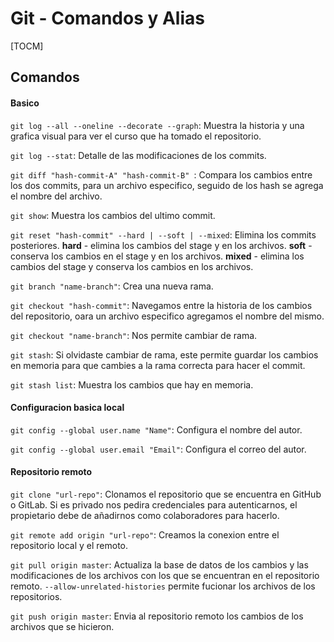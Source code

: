 # Git - Comandos y Alias

[TOCM]

## Comandos
#### Basico
`git log --all --oneline --decorate --graph`: Muestra la historia y una grafica visual para ver el curso que ha tomado el repositorio. 

`git log --stat`: Detalle de las modificaciones de los commits.

`git diff "hash-commit-A" "hash-commit-B" `: Compara los cambios entre los dos commits, para un archivo especifico, seguido de los hash se agrega el nombre del archivo.

`git show`: Muestra los cambios del ultimo commit.

`git reset "hash-commit" --hard | --soft | --mixed`: Elimina los commits posteriores.
**hard** - elimina los cambios del stage y en los archivos.
**soft** - conserva los cambios en el stage y en los archivos.
**mixed** - elimina los cambios del stage y conserva los cambios en los archivos.

`git branch "name-branch"`: Crea una nueva rama.

`git checkout "hash-commit"`: Navegamos entre la historia de los cambios del repositorio, oara un archivo especifico agregamos el nombre del mismo.

`git checkout "name-branch"`: Nos permite cambiar de rama.

`git stash`: Si olvidaste cambiar de rama, este permite guardar los cambios en memoria para que cambies a la rama correcta para hacer el commit.

`git stash list`: Muestra los cambios que hay en memoria.

#### Configuracion basica local

`git config --global user.name "Name"`: Configura el nombre del autor.

`git config --global user.email "Email"`: Configura el correo del autor.

#### Repositorio remoto

`git clone "url-repo"`: Clonamos el repositorio que se encuentra en GitHub o GitLab. Si es privado nos pedira credenciales para autenticarnos, el propietario debe de añadirnos como colaboradores para hacerlo.

`git remote add origin "url-repo"`: Creamos la conexion entre el repositorio local y el remoto.

`git pull origin master`: Actualiza la base de datos de los cambios y las modificaciones de los archivos con los que se encuentran en el repositorio remoto. `--allow-unrelated-histories` permite fucionar los archivos de los repositorios.

`git push origin master`: Envia al repositorio remoto los cambios de los archivos que se hicieron.
